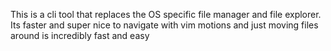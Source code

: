 This is a cli tool that replaces the OS specific file manager and file explorer.
Its faster and super nice to navigate with vim motions and just moving files
around is incredibly fast and easy
